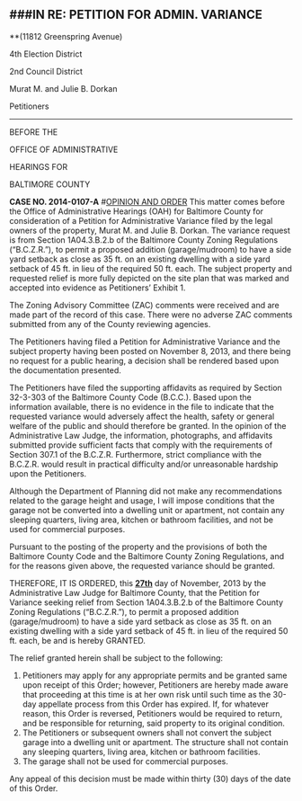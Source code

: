 ###IN RE: PETITION FOR ADMIN. VARIANCE
---
**(11812 Greenspring Avenue)

4th Election District

2nd Council District

Murat M. and Julie B. Dorkan

Petitioners

---
BEFORE THE

OFFICE OF ADMINISTRATIVE

HEARINGS FOR

BALTIMORE COUNTY

**CASE NO. 2014-0107-A**
#<u>OPINION AND ORDER</u>
This matter comes before the Office of Administrative Hearings (OAH) for Baltimore County for consideration of a Petition for Administrative Variance filed by the legal owners of the property, Murat M. and Julie B. Dorkan. The variance request is from Section 1A04.3.B.2.b of the Baltimore County Zoning Regulations (“B.C.Z.R.”), to permit a proposed addition (garage/mudroom) to have a side yard setback as close as 35 ft. on an existing dwelling with a side yard setback of 45 ft. in lieu of the required 50 ft. each. The subject property and requested relief is more fully depicted on the site plan that was marked and accepted into evidence as Petitioners’ Exhibit 1.
The Zoning Advisory Committee (ZAC) comments were received and are made part of the record of this case. There were no adverse ZAC comments submitted from any of the County reviewing agencies.
The Petitioners having filed a Petition for Administrative Variance and the subject property having been posted on November 8, 2013, and there being no request for a public hearing, a decision shall be rendered based upon the documentation presented.
The Petitioners have filed the supporting affidavits as required by Section 32-3-303 of the Baltimore County Code (B.C.C.). Based upon the information available, there is no evidence in the file to indicate that the requested variance would adversely affect the health, safety or general welfare of the public and should therefore be granted. In the opinion of the Administrative Law Judge, the information, photographs, and affidavits submitted provide sufficient facts that comply with the requirements of Section 307.1 of the B.C.Z.R. Furthermore, strict compliance with the B.C.Z.R. would result in practical difficulty and/or unreasonable hardship upon the Petitioners.
Although the Department of Planning did not make any recommendations related to the garage height and usage, I will impose conditions that the garage not be converted into a dwelling unit or apartment, not contain any sleeping quarters, living area, kitchen or bathroom facilities, and not be used for commercial purposes.
Pursuant to the posting of the property and the provisions of both the Baltimore County Code and the Baltimore County Zoning Regulations, and for the reasons given above, the requested variance should be granted.
THEREFORE, IT IS ORDERED, this **<u>27th</u>** day of November, 2013 by the Administrative Law Judge for Baltimore County, that the Petition for Variance seeking relief from Section 1A04.3.B.2.b of the Baltimore County Zoning Regulations (“B.C.Z.R.”), to permit a proposed addition (garage/mudroom) to have a side yard setback as close as 35 ft. on an existing dwelling with a side yard setback of 45 ft. in lieu of the required 50 ft. each, be and is hereby GRANTED.
The relief granted herein shall be subject to the following:
1. Petitioners may apply for any appropriate permits and be granted same upon receipt of this Order; however, Petitioners are hereby made aware that proceeding at this time is at her own risk until such time as the 30-day appellate process from this Order has expired. If, for whatever reason, this Order is reversed, Petitioners would be required to return, and be responsible for returning, said property to its original condition. 
2. The Petitioners or subsequent owners shall not convert the subject garage into a dwelling unit or apartment. The structure shall not contain any sleeping quarters, living area, kitchen or bathroom facilities.
3. The garage shall not be used for commercial purposes.

Any appeal of this decision must be made within thirty (30) days of the date of this Order.